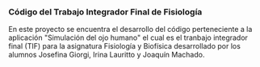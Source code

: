### Código del Trabajo Integrador Final de Fisiología
En este proyecto se encuentra el desarrollo del código perteneciente a la aplicación "Simulación del ojo humano" el cual es el tranbajo integrador final (TIF) para la asignatura Fisiología y Biofísica desarrollado por los alumnos Josefina Giorgi, Irina Lauritto y Joaquín Machado.
